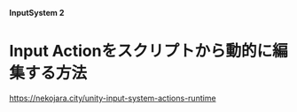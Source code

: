 **InputSystem 2**

# Input Actionをスクリプトから動的に編集する方法


https://nekojara.city/unity-input-system-actions-runtime